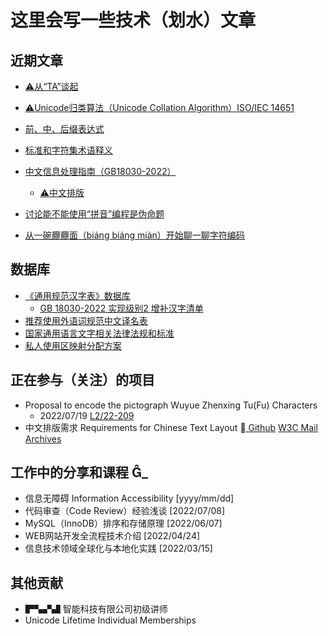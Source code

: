 # 这里会写一些技术（划水）文章

## 近期文章
- [⚠️从“TA”谈起](paper/从TA谈起.md)
- [⚠️Unicode归类算法（Unicode Collation Algorithm）ISO/IEC 14651](paper/Unicode-Collation-Algorithm.md)
- [前、中、后缀表达式](paper/前中后缀表达式.md)
- [标准和字符集术语释义](paper/标准和字符集术语释义.md)
- [中文信息处理指南（GB18030-2022）](paper/中文信息处理指南.md)
  - [⚠️中文排版](paper/中文信息处理/中文排版.md)

- [讨论能不能使用“拼音”编程是伪命题](paper/讨论能不能使用“拼音”编程是伪命题.md)
- [从一碗𰻝𰻝面（biáng biáng miàn）开始聊一聊字符编码](paper/从一碗biangbiang面开始聊一聊字符编码.md)

## 数据库
- [《通用规范汉字表》数据库](paper/通用规范汉字表数据库.md) 
  - [GB 18030-2022 实现级别2 增补汉字清单](paper/GB18030-2022实现级别2增补汉字.md)
- [推荐使用外语词规范中文译名表](paper/推荐使用外语词规范中文译名.md)
- [国家通用语言文字相关法律法规和标准](paper/国家通用语言文字相关法律法规和标准.md)
- [私人使用区映射分配方案](paper/私用区映射分配方案.md)

## 正在参与（关注）的项目
- Proposal to encode the pictograph Wuyue Zhenxing Tu(Fu) Characters
  - 2022/07/19 [L2/22-209](https://www.unicode.org/L2/L2022/22209-wuyue-zhenxing-tu-fu.pdf)
- 中文排版需求 Requirements for Chinese Text Layout [ Github](https://github.com/w3c/clreq) [W3C Mail Archives](https://lists.w3.org/Archives/Public/public-i18n-chinese/)

## 工作中的分享和课程 _
- 信息无障碍 Information Accessibility [yyyy/mm/dd]
- 代码审查（Code Review）经验浅谈 [2022/07/08]
- MySQL（InnoDB）排序和存储原理 [2022/06/07]
- WEB网站开发全流程技术介绍 [2022/04/24]
- 信息技术领域全球化与本地化实践 [2022/03/15]

## 其他贡献
- ▛▚▞▟ 智能科技有限公司初级讲师
- Unicode Lifetime Individual Memberships
